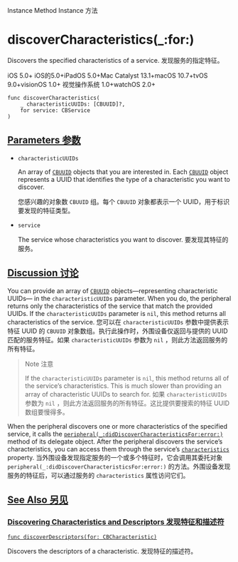 Instance Method Instance 方法

# discoverCharacteristics(_:for:) 

Discovers the specified characteristics of a service.
发现服务的指定特征。

iOS 5.0+ iOS的5.0+iPadOS 5.0+Mac Catalyst 13.1+macOS 10.7+tvOS 9.0+visionOS 1.0+ 视觉操作系统 1.0+watchOS 2.0+

```
func discoverCharacteristics(
    _ characteristicUUIDs: [CBUUID]?,
    for service: CBService
)
```



## [Parameters 参数](https://developer.apple.com/documentation/corebluetooth/cbperipheral/discovercharacteristics(_:for:)#parameters)

- `characteristicUUIDs`

  An array of [`CBUUID`](https://developer.apple.com/documentation/corebluetooth/cbuuid) objects that you are interested in. Each [`CBUUID`](https://developer.apple.com/documentation/corebluetooth/cbuuid) object represents a UUID that identifies the type of a characteristic you want to discover.

   您感兴趣的对象数 `CBUUID` 组。每个 `CBUUID` 对象都表示一个 UUID，用于标识要发现的特征类型。

- `service`

  The service whose characteristics you want to discover. 要发现其特征的服务。



## [Discussion 讨论](https://developer.apple.com/documentation/corebluetooth/cbperipheral/discovercharacteristics(_:for:)#Discussion)

You can provide an array of [`CBUUID`](https://developer.apple.com/documentation/corebluetooth/cbuuid) objects—representing characteristic UUIDs— in the `characteristicUUIDs` parameter. When you do, the peripheral returns only the characteristics of the service that match the provided UUIDs. If the `characteristicUUIDs` parameter is `nil`, this method returns all characteristics of the service.
您可以在 `characteristicUUIDs` 参数中提供表示特征 UUID 的 `CBUUID` 对象数组。执行此操作时，外围设备仅返回与提供的 UUID 匹配的服务特征。如果 `characteristicUUIDs` 参数为 `nil` ，则此方法返回服务的所有特征。

> Note 注意
>
> If the `characteristicUUIDs` parameter is `nil`, this method returns all of the service’s characteristics. This is much slower than providing an array of characteristic UUIDs to search for.
> 如果 `characteristicUUIDs` 参数为 `nil` ，则此方法返回服务的所有特征。这比提供要搜索的特征 UUID 数组要慢得多。

When the peripheral discovers one or more characteristics of the specified service, it calls the [`peripheral(_:didDiscoverCharacteristicsFor:error:)`](https://developer.apple.com/documentation/corebluetooth/cbperipheraldelegate/peripheral(_:diddiscovercharacteristicsfor:error:)) method of its delegate object. After the peripheral discovers the service’s characteristics, you can access them through the service’s [`characteristics`](https://developer.apple.com/documentation/corebluetooth/cbservice/characteristics) property.
当外围设备发现指定服务的一个或多个特征时，它会调用其委托对象 `peripheral(_:didDiscoverCharacteristicsFor:error:)` 的方法。外围设备发现服务的特征后，可以通过服务的 `characteristics` 属性访问它们。



## [See Also 另见](https://developer.apple.com/documentation/corebluetooth/cbperipheral/discovercharacteristics(_:for:)#see-also)

### [Discovering Characteristics and Descriptors 发现特征和描述符](https://developer.apple.com/documentation/corebluetooth/cbperipheral/discovercharacteristics(_:for:)#Discovering-Characteristics-and-Descriptors)

[`func discoverDescriptors(for: CBCharacteristic)`](https://developer.apple.com/documentation/corebluetooth/cbperipheral/discoverdescriptors(for:))

Discovers the descriptors of a characteristic.
发现特征的描述符。
